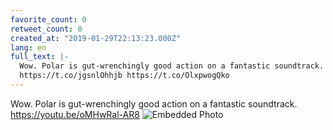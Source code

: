 ```yaml
---
favorite_count: 0
retweet_count: 0
created_at: "2019-01-29T22:13:23.000Z"
lang: en
full_text: |-
  Wow. Polar is gut-wrenchingly good action on a fantastic soundtrack. 
  https://t.co/jgsnlOhhjb https://t.co/OlxpwogQko
---
```


Wow. Polar is gut-wrenchingly good action on a fantastic soundtrack.
<https://youtu.be/oMHwRal-AR8>
![Embedded Photo](https://twitter-media-coderbyheart.s3.eu-north-1.amazonaws.com/1090372358945341440-DyHH4WxWsAI27Vt.jpg)
